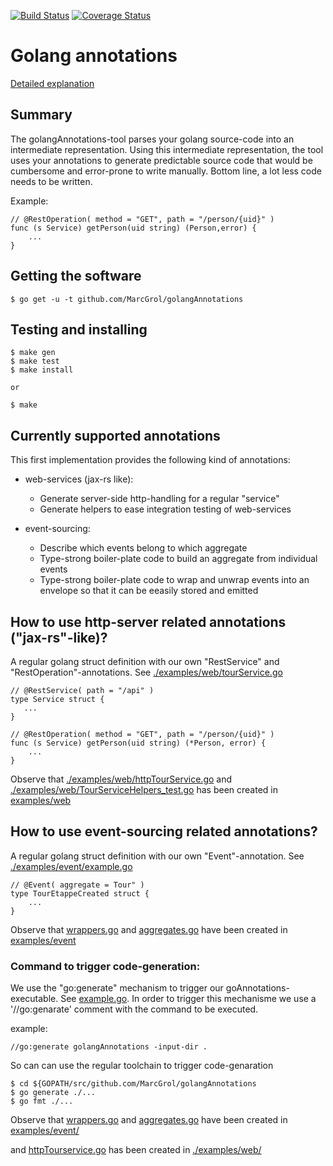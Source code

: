 [![Build Status](https://travis-ci.org/MarcGrol/golangAnnotations.svg?branch=master)](https://travis-ci.org/MarcGrol/golangAnnotations)
[![Coverage Status](https://coveralls.io/repos/github/MarcGrol/golangAnnotations/badge.svg)](https://coveralls.io/github/MarcGrol/golangAnnotations)
# Golang annotations

[Detailed explanation](https://github.com/MarcGrol/golangAnnotations/wiki)

## Summary

The golangAnnotations-tool parses your golang source-code into an intermediate representation.
Using this intermediate representation, the tool uses your annotations to generate predictable source code that would be cumbersome and error-prone to write manually. Bottom line, a lot less code needs to be written.

Example:
    
    // @RestOperation( method = "GET", path = "/person/{uid}" )
    func (s Service) getPerson(uid string) (Person,error) {
        ...
    } 

## Getting the software

    $ go get -u -t github.com/MarcGrol/golangAnnotations

## Testing and installing

    $ make gen
    $ make test
    $ make install
    
    or
    
    $ make

## Currently supported annotations

This first implementation provides the following kind of annotations:
- web-services (jax-rs like):
    - Generate server-side http-handling for a regular "service"
    - Generate helpers to ease integration testing of web-services

- event-sourcing:
    - Describe which events belong to which aggregate
    - Type-strong boiler-plate code to build an aggregate from individual events
    - Type-strong boiler-plate code to wrap and unwrap events into an envelope so that it can be eeasily stored and emitted

## How to use http-server related annotations ("jax-rs"-like)?

A regular golang struct definition with our own "RestService" and "RestOperation"-annotations. See [./examples/web/tourService.go](./examples/web/tourService.go)

    // @RestService( path = "/api" )
    type Service struct {
       ...
    }
    
    // @RestOperation( method = "GET", path = "/person/{uid}" )
    func (s Service) getPerson(uid string) (*Person, error) {
        ...
    }        

Observe that [./examples/web/httpTourService.go](./examples/web/httpTourService.go) and [./examples/web/TourServiceHelpers_test.go](./examples/web/TourServiceHelpers_test.go) has been created in [examples/web](examples/web)

## How to use event-sourcing related annotations?

A regular golang struct definition with our own "Event"-annotation. See [./examples/event/example.go](./examples/event/example.go)
    
    // @Event( aggregate = Tour" )
    type TourEtappeCreated struct {
        ...
    }        

Observe that [wrappers.go](./examples/event/wrappers.go) and [aggregates.go](./examples/event/aggregates.go) have been created in [examples/event](examples/event)

### Command to trigger code-generation:

We use the "go:generate" mechanism to trigger our goAnnotations-executable. See [example.go](./examples/event/example.go).
In order to trigger this mechanisme we use a '//go:genarate' comment with the command to be executed.

example:

    //go:generate golangAnnotations -input-dir .

So can can use the regular toolchain to trigger code-genaration

    $ cd ${GOPATH/src/github.com/MarcGrol/golangAnnotations
    $ go generate ./...
    $ go fmt ./...
    
Observe that [wrappers.go](./examples/event/wrappers.go) and [aggregates.go](./examples/event/aggregates.go) have been created in [examples/event/](examples/event/) 

and [httpTourservice.go](./examples/web/httpTourService.go) has been created in [./examples/web/](./examples/web/) 
